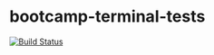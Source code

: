 # bootcamp-terminal-tests
[![Build Status](https://travis-ci.com/zolamagama/bootcamp-terminal-tests.svg?branch=master)](https://travis-ci.com/zolamagama/bootcamp-terminal-tests)